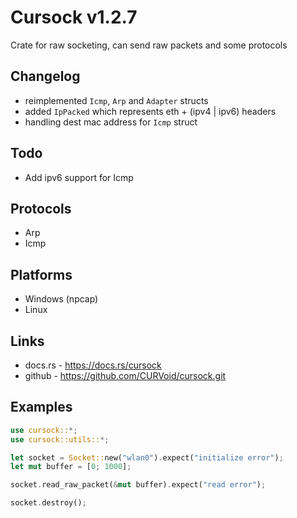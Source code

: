 # Cursock v1.2.7
Crate for raw socketing, can send raw packets and some protocols

## Changelog
- reimplemented `Icmp`, `Arp` and `Adapter` structs
- added `IpPacked` which represents eth + (ipv4 | ipv6) headers
- handling dest mac address for `Icmp` struct

## Todo
- Add ipv6 support for Icmp

## Protocols
- Arp
- Icmp

## Platforms
- Windows (npcap)
- Linux

## Links
- docs.rs - https://docs.rs/cursock
- github - https://github.com/CURVoid/cursock.git

## Examples
```rust
use cursock::*;
use cursock::utils::*;

let socket = Socket::new("wlan0").expect("initialize error");
let mut buffer = [0; 1000];

socket.read_raw_packet(&mut buffer).expect("read error");

socket.destroy();
```